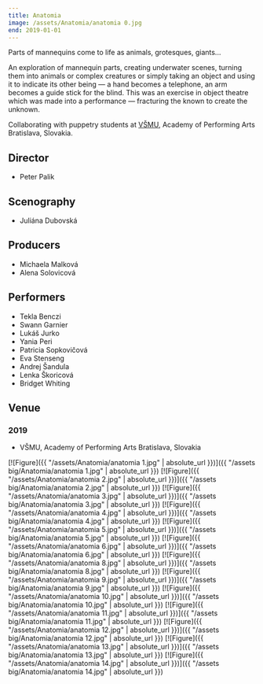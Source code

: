 ```yaml
---
title: Anatomia
image: /assets/Anatomia/anatomia 0.jpg
end: 2019-01-01
---
```


Parts of mannequins come to life as animals, grotesques, giants...

An exploration of mannequin parts, creating underwater scenes, turning them into animals or complex creatures or simply taking an object and using it to indicate its other being — a hand becomes a telephone, an arm becomes a guide stick for the blind. This was an exercise in object theatre which was made into a performance — fracturing the known to create the unknown.

Collaborating with puppetry students at [VŠMU](https://www.vsmu.sk/en/), Academy of Performing Arts Bratislava, Slovakia.

## Director

- Peter Palik

## Scenography

- Juliána Dubovská

## Producers

- Michaela Malková
- Alena Solovicová

## Performers

- Tekla Benczi
- Swann Garnier
- Lukáš Jurko
- Yania Peri
- Patricia Sopkovičová
- Eva Stenseng
- Andrej Šandula
- Lenka Škoricová
- Bridget Whiting

## Venue

### 2019

- VŠMU, Academy of Performing Arts Bratislava, Slovakia

[![Figure]({{ "/assets/Anatomia/anatomia 1.jpg" | absolute_url }})]({{ "/assets big/Anatomia/anatomia 1.jpg" | absolute_url }})
[![Figure]({{ "/assets/Anatomia/anatomia 2.jpg" | absolute_url }})]({{ "/assets big/Anatomia/anatomia 2.jpg" | absolute_url }})
[![Figure]({{ "/assets/Anatomia/anatomia 3.jpg" | absolute_url }})]({{ "/assets big/Anatomia/anatomia 3.jpg" | absolute_url }})
[![Figure]({{ "/assets/Anatomia/anatomia 4.jpg" | absolute_url }})]({{ "/assets big/Anatomia/anatomia 4.jpg" | absolute_url }})
[![Figure]({{ "/assets/Anatomia/anatomia 5.jpg" | absolute_url }})]({{ "/assets big/Anatomia/anatomia 5.jpg" | absolute_url }})
[![Figure]({{ "/assets/Anatomia/anatomia 6.jpg" | absolute_url }})]({{ "/assets big/Anatomia/anatomia 6.jpg" | absolute_url }})
[![Figure]({{ "/assets/Anatomia/anatomia 8.jpg" | absolute_url }})]({{ "/assets big/Anatomia/anatomia 8.jpg" | absolute_url }})
[![Figure]({{ "/assets/Anatomia/anatomia 9.jpg" | absolute_url }})]({{ "/assets big/Anatomia/anatomia 9.jpg" | absolute_url }})
[![Figure]({{ "/assets/Anatomia/anatomia 10.jpg" | absolute_url }})]({{ "/assets big/Anatomia/anatomia 10.jpg" | absolute_url }})
[![Figure]({{ "/assets/Anatomia/anatomia 11.jpg" | absolute_url }})]({{ "/assets big/Anatomia/anatomia 11.jpg" | absolute_url }})
[![Figure]({{ "/assets/Anatomia/anatomia 12.jpg" | absolute_url }})]({{ "/assets big/Anatomia/anatomia 12.jpg" | absolute_url }})
[![Figure]({{ "/assets/Anatomia/anatomia 13.jpg" | absolute_url }})]({{ "/assets big/Anatomia/anatomia 13.jpg" | absolute_url }})
[![Figure]({{ "/assets/Anatomia/anatomia 14.jpg" | absolute_url }})]({{ "/assets big/Anatomia/anatomia 14.jpg" | absolute_url }})
